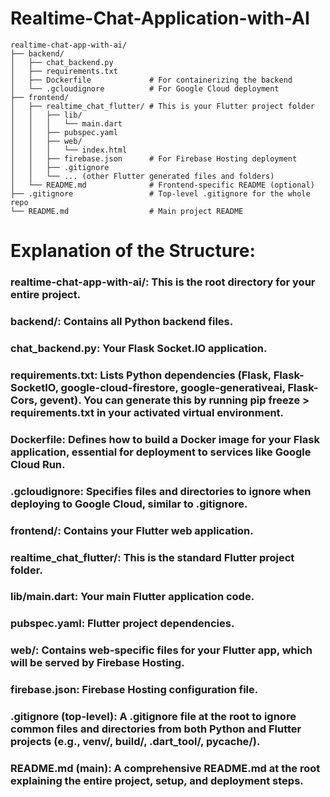 # Realtime-Chat-Application-with-AI
```
realtime-chat-app-with-ai/
├── backend/
│   ├── chat_backend.py
│   ├── requirements.txt
│   ├── Dockerfile             # For containerizing the backend
│   └── .gcloudignore          # For Google Cloud deployment
├── frontend/
│   ├── realtime_chat_flutter/ # This is your Flutter project folder
│   │   ├── lib/
│   │   │   └── main.dart
│   │   ├── pubspec.yaml
│   │   ├── web/
│   │   │   └── index.html
│   │   ├── firebase.json      # For Firebase Hosting deployment
│   │   ├── .gitignore
│   │   └── ... (other Flutter generated files and folders)
│   └── README.md              # Frontend-specific README (optional)
├── .gitignore                 # Top-level .gitignore for the whole repo
└── README.md                  # Main project README
```
# Explanation of the Structure:
### realtime-chat-app-with-ai/: This is the root directory for your entire project.

### backend/: Contains all Python backend files.

### chat_backend.py: Your Flask Socket.IO application.

### requirements.txt: Lists Python dependencies (Flask, Flask-SocketIO, google-cloud-firestore, google-generativeai, Flask-Cors, gevent). You can generate this by running pip freeze > requirements.txt in your activated virtual environment.

### Dockerfile: Defines how to build a Docker image for your Flask application, essential for deployment to services like Google Cloud Run.

### .gcloudignore: Specifies files and directories to ignore when deploying to Google Cloud, similar to .gitignore.

### frontend/: Contains your Flutter web application.

### realtime_chat_flutter/: This is the standard Flutter project folder.

### lib/main.dart: Your main Flutter application code.

### pubspec.yaml: Flutter project dependencies.

### web/: Contains web-specific files for your Flutter app, which will be served by Firebase Hosting.

### firebase.json: Firebase Hosting configuration file.

### .gitignore (top-level): A .gitignore file at the root to ignore common files and directories from both Python and Flutter projects (e.g., venv/, build/, .dart_tool/, __pycache__/).

### README.md (main): A comprehensive README.md at the root explaining the entire project, setup, and deployment steps.
